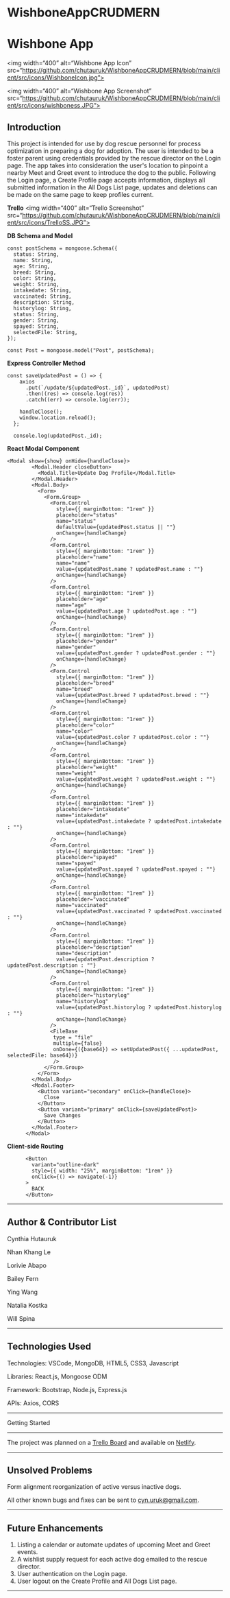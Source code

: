 # WishboneAppCRUDMERN

# Wishbone App

<img width=“400” alt=“Wishbone App Icon” src=“https://github.com/chutauruk/WishboneAppCRUDMERN/blob/main/client/src/icons/WishboneIcon.jpg”>

<img width=“400” alt=“Wishbone App Screenshot” src=“https://github.com/chutauruk/WishboneAppCRUDMERN/blob/main/client/src/icons/wishboness.JPG”>

## Introduction

This project is intended for use by dog rescue personnel for process optimization in preparing a dog for adoption. The user is intended to be a foster parent using credentials provided by the rescue director on the Login page. The app takes into consideration the user's location to pinpoint a nearby Meet and Greet event to introduce the dog to the public. Following the Login page, a Create Profile page accepts information, displays all submitted information in the All Dogs List page, updates and deletions can be made on the same page to keep profiles current.

**Trello**
<img width=“400” alt=“Trello Screenshot” src=“https://github.com/chutauruk/WishboneAppCRUDMERN/blob/main/client/src/icons/TrelloSS.JPG”>

**DB Schema and Model**

```
const postSchema = mongoose.Schema({
  status: String,
  name: String,
  age: String,
  breed: String,
  color: String,
  weight: String,
  intakedate: String,
  vaccinated: String,
  description: String,
  historylog: String,
  status: String,
  gender: String,
  spayed: String,
  selectedFile: String,
});

const Post = mongoose.model("Post", postSchema);
```

**Express Controller Method**

```
const saveUpdatedPost = () => {
    axios
      .put(`/update/${updatedPost._id}`, updatedPost)
      .then((res) => console.log(res))
      .catch((err) => console.log(err));

    handleClose();
    window.location.reload();
  };

  console.log(updatedPost._id);
```

**React Modal Component**

```
<Modal show={show} onHide={handleClose}>
        <Modal.Header closeButton>
          <Modal.Title>Update Dog Profile</Modal.Title>
        </Modal.Header>
        <Modal.Body>
          <Form>
            <Form.Group>
              <Form.Control
                style={{ marginBottom: "1rem" }}
                placeholder="status"
                name="status"
                defaultValue={updatedPost.status || ""}
                onChange={handleChange}
              />
              <Form.Control
                style={{ marginBottom: "1rem" }}
                placeholder="name"
                name="name"
                value={updatedPost.name ? updatedPost.name : ""}
                onChange={handleChange}
              />
              <Form.Control
                style={{ marginBottom: "1rem" }}
                placeholder="age"
                name="age"
                value={updatedPost.age ? updatedPost.age : ""}
                onChange={handleChange}
              />
              <Form.Control
                style={{ marginBottom: "1rem" }}
                placeholder="gender"
                name="gender"
                value={updatedPost.gender ? updatedPost.gender : ""}
                onChange={handleChange}
              />
              <Form.Control
                style={{ marginBottom: "1rem" }}
                placeholder="breed"
                name="breed"
                value={updatedPost.breed ? updatedPost.breed : ""}
                onChange={handleChange}
              />
              <Form.Control
                style={{ marginBottom: "1rem" }}
                placeholder="color"
                name="color"
                value={updatedPost.color ? updatedPost.color : ""}
                onChange={handleChange}
              />
              <Form.Control
                style={{ marginBottom: "1rem" }}
                placeholder="weight"
                name="weight"
                value={updatedPost.weight ? updatedPost.weight : ""}
                onChange={handleChange}
              />
              <Form.Control
                style={{ marginBottom: "1rem" }}
                placeholder="intakedate"
                name="intakedate"
                value={updatedPost.intakedate ? updatedPost.intakedate : ""}
                onChange={handleChange}
              />
              <Form.Control
                style={{ marginBottom: "1rem" }}
                placeholder="spayed"
                name="spayed"
                value={updatedPost.spayed ? updatedPost.spayed : ""}
                onChange={handleChange}
              />
              <Form.Control
                style={{ marginBottom: "1rem" }}
                placeholder="vaccinated"
                name="vaccinated"
                value={updatedPost.vaccinated ? updatedPost.vaccinated : ""}
                onChange={handleChange}
              />
              <Form.Control
                style={{ marginBottom: "1rem" }}
                placeholder="description"
                name="description"
                value={updatedPost.description ? updatedPost.description : ""}
                onChange={handleChange}
              />
              <Form.Control
                style={{ marginBottom: "1rem" }}
                placeholder="historylog"
                name="historylog"
                value={updatedPost.historylog ? updatedPost.historylog : ""}
                onChange={handleChange}
              />
              <FileBase
               type = "file"
               multiple={false}
               onDone={({base64}) => setUpdatedPost({ ...updatedPost, selectedFile: base64})}
               />
            </Form.Group>
          </Form>
        </Modal.Body>
        <Modal.Footer>
          <Button variant="secondary" onClick={handleClose}>
            Close
          </Button>
          <Button variant="primary" onClick={saveUpdatedPost}>
            Save Changes
          </Button>
        </Modal.Footer>
      </Modal>
```

**Client-side Routing**

```
      <Button
        variant="outline-dark"
        style={{ width: "25%", marginBottom: "1rem" }}
        onClick={() => navigate(-1)}
      >
        BACK
      </Button>
```

---

## Author & Contributor List

Cynthia Hutauruk

Nhan Khang Le

Lorivie Abapo

Bailey Fern

Ying Wang

Natalia Kostka

Will Spina

---

## Technologies Used

Technologies:
VSCode, MongoDB, HTML5, CSS3, Javascript

Libraries:
React.js, Mongoose ODM

Framework:
Bootstrap, Node.js, Express.js

APIs:
Axios, CORS

---

Getting Started

---

The project was planned on a [Trello Board](https://trello.com/b/zqqBSEoa/wishbone-mern-app) and available on [Netlify](https://chutauru.netlify.app/).

---

## Unsolved Problems

Form alignment reorganization of active versus inactive dogs.

All other known bugs and fixes can be sent to [cyn.uruk@gmail.com](cyn.uruk@gmail.com).

---

## Future Enhancements

1. Listing a calendar or automate updates of upcoming Meet and Greet events.
2. A wishlist supply request for each active dog emailed to the rescue director.
3. User authentication on the Login page.
4. User logout on the Create Profile and All Dogs List page.

---
